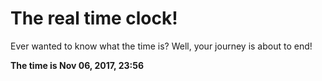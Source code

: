 # The real time clock!

Ever wanted to know what the time is? Well, your journey is about to end!

**The time is Nov 06, 2017, 23:56**